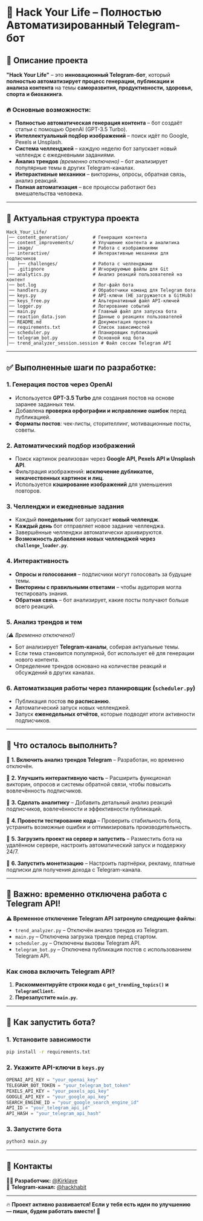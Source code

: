 # 📌 Hack Your Life – Полностью Автоматизированный Telegram-бот

## 🚀 Описание проекта
**"Hack Your Life"** – это **инновационный Telegram-бот**, который **полностью автоматизирует процесс генерации, публикации и анализа контента** на темы **саморазвития, продуктивности, здоровья, спорта и биохакинга**.

### 🔥 Основные возможности:
- **Полностью автоматическая генерация контента** – бот создаёт статьи с помощью OpenAI (GPT-3.5 Turbo).
- **Интеллектуальный подбор изображений** – поиск идёт по Google, Pexels и Unsplash.
- **Система челленджей** – каждую неделю бот запускает новый челлендж с ежедневными заданиями.
- **Анализ трендов** *(временно отключено)* – бот анализирует популярные темы в других Telegram-каналах.
- **Интерактивные механики** – викторины, опросы, обратная связь, анализ реакций.
- **Полная автоматизация** – все процессы работают без вмешательства человека.
---

## 📂 Актуальная структура проекта
```
Hack_Your_Life/
│── content_generation/         # Генерация контента
│── content_improvements/       # Улучшение контента и аналитика
│── image/                      # Работа с изображениями
│── interactive/                # Интерактивные механики для подписчиков
│   ├── challenges/             # Работа с челленджами
│── .gitignore                  # Игнорируемые файлы для Git
│── analytics.py                # Анализ реакций пользователей на контент
│── bot.log                     # Лог-файл бота
│── handlers.py                 # Обработчики команд для Telegram бота
│── keys.py                     # API-ключи (НЕ загружается в GitHub)
│── keys_free.py                # Альтернативный файл API-ключей
│── logger.py                   # Логирование событий
│── main.py                     # Главный файл для запуска бота
│── reaction_data.json          # Данные о реакциях пользователей
│── README.md                   # Документация проекта
│── requirements.txt            # Список зависимостей
│── scheduler.py                # Планировщик публикаций
│── telegram_bot.py             # Основной код бота
│── trend_analyzer_session.session # Файл сессии Telegram API
```

---

## ✅ Выполненные шаги по разработке:
### **1. Генерация постов через OpenAI**
- Используется **GPT-3.5 Turbo** для создания постов на основе заранее заданных тем.
- Добавлена **проверка орфографии и исправление ошибок** перед публикацией.
- **Форматы постов**: чек-листы, сторителлинг, мотивационные посты, советы.

### **2. Автоматический подбор изображений**
- Поиск картинок реализован через **Google API, Pexels API и Unsplash API**.
- Фильтрация изображений: **исключение дубликатов, некачественных картинок и лиц**.
- Используется **кэширование изображений** для уменьшения повторов.

### **3. Челленджи и ежедневные задания**
- Каждый **понедельник** бот запускает **новый челлендж**.
- **Каждый день** бот отправляет новое задание челленджа.
- Завершённые челленджи автоматически архивируются.
- **Возможность добавления новых челленджей через `challenge_loader.py`**.

### **4. Интерактивность**
- **Опросы и голосования** – подписчики могут голосовать за будущие темы.
- **Викторины с правильными ответами** – чтобы аудитория могла тестировать знания.
- **Обратная связь** – бот анализирует, какие посты получают больше всего реакций.

### **5. Анализ трендов и тем**
*(⚠️ Временно отключено!)*
- Бот анализирует **Telegram-каналы**, собирая актуальные темы.
- Если тема становится популярной, бот использует её для генерации нового контента.
- Определение трендов основано на количестве реакций и обсуждений в других каналах.

### **6. Автоматизация работы через планировщик (`scheduler.py`)**
- Публикация постов **по расписанию**.
- Автоматический запуск новых челленджей.
- Запуск **еженедельных отчётов**, которые подводят итоги активности подписчиков.

---

## 📌 Что осталось выполнить?
🔲 **1. Включить анализ трендов Telegram** – Разработан, но временно отключён.    

🔲 **2. Улучшить интерактивную часть** – Расширить функционал викторин, опросов и системы обратной связи, чтобы повысить вовлечённость подписчиков.  

🔲 **3. Сделать аналитику** – Добавить детальный анализ реакций подписчиков, вовлечённости и эффективности публикаций.  

🔲 **4. Провести тестирование кода** – Проверить стабильность бота, устранить возможные ошибки и оптимизировать производительность.  

🔲 **5. Загрузить проект на сервер и запустить** – Разместить бота на удалённом сервере, настроить автоматический запуск и поддержку 24/7.  

🔲 **6. Запустить монетизацию** – Настроить партнёрки, рекламу, платные подписки для получения дохода с Telegram-канала.  

---

## 📌 Важно: временно отключена работа с Telegram API!
⚠ **Временное отключение Telegram API затронуло следующие файлы:**  
- `trend_analyzer.py` – Отключён анализ трендов из Telegram.  
- `main.py` – Отключена загрузка трендов перед стартом.  
- `scheduler.py` – Отключены вызовы Telegram API.  
- `telegram_bot.py` – Отключена публикация постов с использованием Telegram API.  

### **Как снова включить Telegram API?**
1. **Раскомментируйте строки кода с `get_trending_topics()` и `TelegramClient`.**  
2. **Перезапустите `main.py`.**  

---


## 📌 Как запустить бота?
### **1. Установите зависимости**
```bash
pip install -r requirements.txt
```
### **2. Укажите API-ключи в `keys.py`**
```python
OPENAI_API_KEY = "your_openai_key"
TELEGRAM_BOT_TOKEN = "your_telegram_bot_token"
PEXELS_API_KEY = "your_pexels_api_key"
GOOGLE_API_KEY = "your_google_api_key"
SEARCH_ENGINE_ID = "your_google_search_engine_id"
API_ID = "your_telegram_api_id"
API_HASH = "your_telegram_api_hash"
```
### **3. Запустите бота**
```bash
python3 main.py
```

---

## 📌 Контакты
👨‍💻 **Разработчик:** [@Kirklave](https://t.me/Kirklave)  
📩 **Telegram-канал:** [@hackhabit](https://t.me/hackhabit)  

---

🔥 **Проект активно развивается! Если у тебя есть идеи по улучшению — пиши, будем работать вместе!** 🚀
